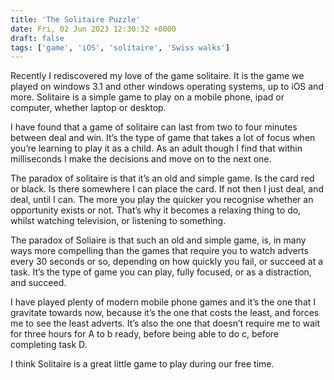 ```yaml
---
title: 'The Solitaire Puzzle'
date: Fri, 02 Jun 2023 12:30:32 +0000
draft: false
tags: ['game', 'iOS', 'solitaire', 'Swiss walks']
---
```


Recently I rediscovered my love of the game solitaire. It is the game we played on windows 3.1 and other windows operating systems, up to iOS and more. Solitaire is a simple game to play on a mobile phone, ipad or computer, whether laptop or desktop. 

I have found that a game of solitaire can last from two to four minutes between deal and win. It’s the type of game that takes a lot of focus when you’re learning to play it as a child. As an adult though I find that within milliseconds I make the decisions and move on to the next one. 

The paradox of solitaire is that it’s an old and simple game. Is the card red or black. Is there somewhere I can place the card. If not then I just deal, and deal, until I can. The more you play the quicker you recognise whether an opportunity exists or not. That’s why it becomes a relaxing thing to do, whilst watching television, or listening to something. 

The paradox of Soliaire is that such an old and simple game, is, in many ways more compelling than the games that require you to watch adverts every 30 seconds or so, depending on how quickly you fail, or succeed at a task. It’s the type of game you can play, fully focused, or as a distraction, and succeed. 

I have played plenty of modern mobile phone games and it’s the one that I gravitate towards now, because it’s the one that costs the least, and forces me to see the least adverts. It’s also the one that doesn’t require me to wait for three hours for A to b ready, before being able to do c, before completing task D. 

I think Solitaire is a great little game to play during our free time.